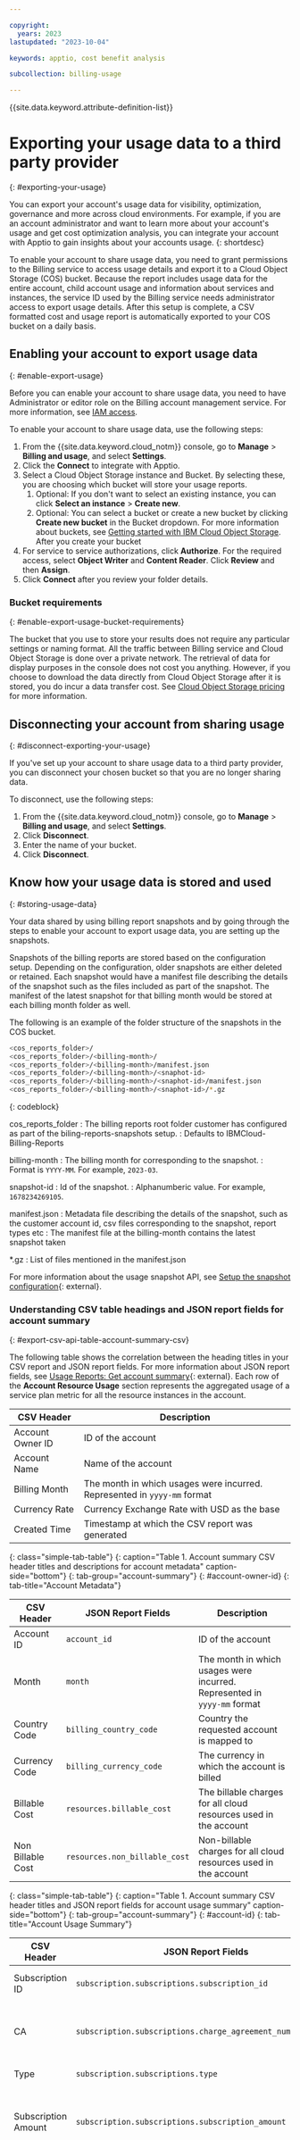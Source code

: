 ```yaml
---

copyright:
  years: 2023
lastupdated: "2023-10-04"

keywords: apptio, cost benefit analysis

subcollection: billing-usage

---
```


{{site.data.keyword.attribute-definition-list}}

<!--staging only for now - Kent Hall-->
# Exporting your usage data to a third party provider
{: #exporting-your-usage}

You can export your account's usage data for visibility, optimization, governance and more across cloud environments. For example, if you are an account administrator and want to learn more about your account's usage and get cost optimization analysis, you can integrate your account with Apptio to gain insights about your accounts usage.
{: shortdesc}

To enable your account to share usage data, you need to grant permissions to the Billing service to access usage details and export it to a Cloud Object Storage (COS) bucket. Because the report includes usage data for the entire account, child account usage and information about services and instances, the service ID used by the Billing service needs administrator access to export usage details. After this setup is complete, a CSV formatted cost and usage report is automatically exported to your COS bucket on a daily basis.


## Enabling your account to export usage data
{: #enable-export-usage}

Before you can enable your account to share usage data, you need to have Administrator or editor role on the Billing account management service. For more information, see [IAM access](/docs/account?topic=account-userroles).

To enable your account to share usage data, use the following steps:

1. From the {{site.data.keyword.cloud_notm}} console, go to **Manage** > **Billing and usage**, and select **Settings**.
1. Click the **Connect** to integrate with Apptio.
1. Select a Cloud Object Storage instance and Bucket. By selecting these, you are choosing which bucket will store your usage reports.
   1. Optional: If you don't want to select an existing instance, you can click **Select an instance** > **Create new**.
   1. Optional: You can select a bucket or create a new bucket by clicking **Create new bucket** in the Bucket dropdown. For more information about buckets, see [Getting started with IBM Cloud Object Storage](/docs/cloud-object-storage?topic=cloud-object-storage-getting-started-cloud-object-storage). After you create your bucket
1. For service to service authorizations, click **Authorize**. For the required access, select **Object Writer** and **Content Reader**. Click **Review** and then **Assign**.
1. Click **Connect** after you review your folder details.

<!--terraform steps won't release for Oct 2 GA
## Enabling your account to export usage data by using Terraform
{: #attach-terraform}
{: terraform}

Before you can attach enable your account to export usage data by using Terraform, make sure that you have completed the following:

- Install the Terraform CLI and configure the {{site.data.keyword.cloud_notm}} Provider plug-in for Terraform. For more information, see the tutorial for [Getting started with Terraform on {{site.data.keyword.cloud}}](/docs/ibm-cloud-provider-for-terraform?topic=ibm-cloud-provider-for-terraform-getting-started). The plug-in abstracts the {{site.data.keyword.cloud_notm}} APIs that are used to complete this task.
- Create a Terraform configuration file that is named `main.tf`. In this file, you define resources by using HashiCorp Configuration Language. For more information, see the [Terraform documentation](https://www.terraform.io/docs/language/index.html){: external}.

To enable your account to export usage data, you need to authorize a policy between two instances and provision `billing_report_snaptshot` for a resource instance. Use the following steps to attach tags to a resource by using Terraform:

1. The following example creates an authorization policy between two specific instances.

   ```terraform
   resource "ibm_iam_authorization_policy" "policy" {
   source_service_name         = "billing"
   target_service_name         = "cloud-object-storage"
   target_resource_instance_id = var.cos_instance_id
   roles                       = ["Object Writer", "Content Reader"]
   }
   ```
   {: codeblock}

1. The following example provisions `billing_report_snaptshot` for a resource instance.

   ```terraform
   resource "ibm_billing_report_snapshot" "billing_report_snapshot_instance" {
   account_id = var.billing_report_snapshot_account_id
   interval = var.billing_report_snapshot_interval
   versioning = var.billing_report_snapshot_versioning
   report_types = var.billing_report_snapshot_report_types
   cos_reports_folder = var.billing_report_snapshot_cos_reports_folder
   cos_bucket = var.billing_report_snapshot_cos_bucket
   cos_location = var.billing_report_snapshot_cos_location
   depends_on = [ ibm_iam_authorization_policy.policy ]
   }
   ```
   {: codeblock}

1. After you finish building your configuration file, initialize the Terraform CLI. For more information, see [Initializing Working Directories](https://www.terraform.io/cli/init){: external}.

   ```terraform
   terraform init
   ```
   {: pre}

1. Provision the resources from the `main.tf` file. For more information, see [Provisioning Infrastructure with Terraform](https://www.terraform.io/cli/run){: external}.

   1. Run `terraform plan` to generate a Terraform execution plan to preview the proposed actions.

      ```terraform
      terraform plan
      ```
      {: pre}

   1. Run `terraform apply` to create the resources that are defined in the plan.

      ```terraform
      terraform apply
      ```
      {: pre}
-->

### Bucket requirements
{: #enable-export-usage-bucket-requirements}

The bucket that you use to store your results does not require any particular settings or naming format. All the traffic between Billing service and Cloud Object Storage is done over a private network. The retrieval of data for display purposes in the console does not cost you anything. However, if you choose to download the data directly from Cloud Object Storage after it is stored, you do incur a data transfer cost. See [Cloud Object Storage pricing](https://cloud.ibm.com/docs/cloud-object-storage/iam?topic=cloud-object-storage-billing) for more information.

## Disconnecting your account from sharing usage
{: #disconnect-exporting-your-usage}

If you've set up your account to share usage data to a third party provider, you can disconnect your chosen bucket so that you are no longer sharing data.

To disconnect, use the following steps:

1. From the {{site.data.keyword.cloud_notm}} console, go to **Manage** > **Billing and usage**, and select **Settings**.
1. Click **Disconnect**.
1. Enter the name of your bucket.
1. Click **Disconnect**.


## Know how your usage data is stored and used
{: #storing-usage-data}


Your data shared by using billing report snapshots and by going through the steps to enable your account to export usage data, you are setting up the snapshots.

Snapshots of the billing reports are stored based on the configuration setup. Depending on the configuration, older snapshots are either deleted or retained. Each snapshot would have a manifest file describing the details of the snapshot such as the files included as part of the snapshot. The manifest of the latest snapshot for that billing month would be stored at each billing month folder as well.


The following is an example of the folder structure of the snapshots in the COS bucket.

```sh
<cos_reports_folder>/
<cos_reports_folder>/<billing-month>/
<cos_reports_folder>/<billing-month>/manifest.json
<cos_reports_folder>/<billing-month>/<snaphot-id>
<cos_reports_folder>/<billing-month>/<snaphot-id>/manifest.json
<cos_reports_folder>/<billing-month>/<snaphot-id>/*.gz
```
{: codeblock}

cos_reports_folder
:   The billing reports root folder customer has configured as part of the biling-reports-snapshots setup.
:   Defaults to IBMCloud-Billing-Reports

billing-month
:   The billing month for corresponding to the snapshot.
:   Format is `YYYY-MM`. For example, `2023-03`.

snapshot-id
:   Id of the snapshot.
:   Alphanumberic value. For example, `1678234269105`.

manifest.json
:   Metadata file describing the details of the snapshot, such as the customer account id, csv files corresponding to the snapshot, report types etc
:   The manifest file at the billing-month contains the latest snapshot taken

*.gz
:   List of files mentioned in the manifest.json

For more information about the usage snapshot API, see [Setup the snapshot configuration](/apidocs/metering-reporting#create-reports-snapshot-config){: external}.

### Understanding CSV table headings and JSON report fields for account summary
{: #export-csv-api-table-account-summary-csv}

The following table shows the correlation between the heading titles in your CSV report and JSON report fields. For more information about JSON report fields, see [Usage Reports: Get account summary](/apidocs/metering-reporting#get-account-summary){: external}. Each row of the **Account Resource Usage** section represents the aggregated usage of a service plan metric for all the resource instances in the account.

| CSV Header       | Description                                      |
|---------------------|--------------------------------------------------|
| Account Owner ID    | ID of the account                    |
| Account Name        | Name of the account                  |
| Billing Month       | The month in which usages were incurred. Represented in `yyyy-mm` format |
| Currency Rate       | Currency Exchange Rate with USD as the base     |
| Created Time        | Timestamp at which the CSV report was generated|
{: class="simple-tab-table"}
{: caption="Table 1. Account summary CSV header titles and descriptions for account metadata" caption-side="bottom"}
{: tab-group="account-summary"}
{: #account-owner-id}
{: tab-title="Account Metadata"}

| CSV Header       | JSON Report Fields                 | Description |
|---------------------|-------------------------------|-------------|
| Account ID          | `account_id`                  | ID of the account |
| Month               | `month`                       | The month in which usages were incurred. Represented in `yyyy-mm` format |
| Country Code        | `billing_country_code`        | Country the requested account is mapped to |
| Currency Code       | `billing_currency_code`       | The currency in which the account is billed |
| Billable Cost       | `resources.billable_cost`     | The billable charges for all cloud resources used in the account |
| Non Billable Cost  | `resources.non_billable_cost` | Non-billable charges for all cloud resources used in the account |
{: class="simple-tab-table"}
{: caption="Table 1. Account summary CSV header titles and JSON report fields for account usage summary" caption-side="bottom"}
{: tab-group="account-summary"}
{: #account-id}
{: tab-title="Account Usage Summary"}

| CSV Header       | JSON Report Fields                                          | Description |
|---------------------|-------------------------------------------------------------|-------------|
| Subscription ID | `subscription.subscriptions.subscription_id`                | The ID of the subscription |
| CA                  | `subscription.subscriptions.charge_agreement_number`        | The charge agreement number of the subscription |
| Type                | `subscription.subscriptions.type`                           | Type of subscription |
| Subscription Amount | `subscription.subscriptions.subscription_amount`            | The credits available in the subscription for the month |
| Start               | `subscription.subscriptions.start` or \n `subscription.subscriptions.terms.start`| Pay-As-You-Go accounts: the date from which the subscription was active \n Subscription accounts: The start date of the term |
| End                 | `subscription.subscriptions.end` or \n `subscription.subscriptions.terms.end`           | Pay-As-You-Go accounts: unavailable \n Subscription accounts: The end date of the term |
| Credits Total       | `subscription.subscriptions.credits_total` or \n `subscription.subscriptions.terms.credits.total`             | Pay-As-You-Go accounts: The total credits available in the  subscription \n Subscription accounts: The total credits available for the term  |
| Credits Starting    | `subscription.subscriptions.terms.credits.starting_balance` | The unused credits in the term at the beginning of the month |
| Credits Used        | `subscription.subscriptions.terms.credits.used`             | The credits used in this month |
| Credits Balance     | `subscription.subscriptions.terms.credits.balance`          | The remaining credits in this term |
{: class="simple-tab-table"}
{: caption="Table 1. Account summary CSV header titles and JSON report fields for subscriptions" caption-side="bottom"}
{: tab-group="account-summary"}
{: #subscription-id}
{: tab-title="Subscriptions"}

| CSV Header       | JSON Report Fields                     | Description |
|---------------------|-----------------------------------|-------------|
| Offer ID            | `offers.offer_id`                 | The ID of the offer |
| Credits Total       | `offers.credits_total`            | The total credits before applying the offer |
| Offer Template      | `offers.offer_template`           | The template with which the offer was generated |
| Valid From          | `offers.valid_from`               | The date from which the offer is valid |
| Expire Date         | `offers.expires_on`               | The date until the offer is valid |
| Recurring           | `offers.is_recurring`             | Indicates if a cost is recurring |
| Starting Balance    | `offers.credits.starting_balance` | The available credits in the offer at the beginning of the month |
| Used                | `offers.credits.used`             | The credits used in this month |
| Balance             | `offers.credits.balance`          | The remaining credits in the offer |
{: class="simple-tab-table"}
{: caption="Table 1. Account summary CSV header titles and JSON report fields for offers" caption-side="bottom"}
{: tab-group="account-summary"}
{: #offer-id}
{: tab-title="Offers"}

| CSV Header       | JSON Report Fields | Description |
|---------------------|--------------------|-------------|
| Support Cost        | `support.cost`     | The monthly support cost |
| Support Type        | `support.type` \n (`STANDARD` > `Advanced` and \n `PREMIUM` > `Premium`) | The type of support  |
| Support Overage     | `support.overage`  | Additional support cost for the month |
{: class="simple-tab-table"}
{: caption="Table 1. Account summary CSV header titles and JSON report fields for support summary" caption-side="bottom"}
{: tab-group="account-summary"}
{: #support-cost}
{: tab-title="Support Summary"}

| CSV Header  | JSON Report Fields                 | Description |
|----------------|------------------------------------|-------------|
| Service Name   | `resources.resource_name`          | The name of the resource |
| Service ID     | `resources.resource_id`            | The ID of the resource |
| Currency       | `currency_code`                    | The currency for the cost fields in the resources, plans, and metrics |
| Billable       | `resources.billable`               | Indicates if the plan charges are billed to the customer |
| Plan Name      | `resources.plan_name`              | Name of the service plan |
| Plan ID        | `resources.plan_id`                | ID of the service plan |
| Pricing Region | `reports.resources.plans.pricing_region` | Pricing region for the plan |
| Metric         | `resources.usage.metric`           | The ID of the metric |
| Unit           | `resources.usage.unit`             | The unit that qualifies the quantity |
| Quantity       | `resources.usage.quantity`         | The aggregated value for the metric |
| Cost           | `resources.usage.cost`             | The cost incurred by the metric |
| Original Cost  | `resources.usage.rated_cost`       | Pre-discounted cost incurred by the metric |
| Pending        | `resources.pending`            | Pending charge from classic infrastructure |
| Discount (%)   | `resources.plans.usage.discounts.discount`, semicolon(;) delimited | Discount percentage that is applied to the account |
| Discount ID    | `resources.plans.usage.discounts.ref`, semicolon(;) delimited | Reference ID of the discount |
| Non Chargeable  | `resources.plans.usage.non_chargeable` |  When set to `true`, the cost is for informational purpose and is not included while calculating the plan charges. |
| Classic Infrastructure Product ID | `resources.plans.usage.additional_properties.classic_infrastructure_product_id`| Product ID of classic infrastructure resource |
| Classic Infrastructure Package ID | `resources.plans.usage.additional_properties.classic_infrastructure_package_id` | Package ID of classic infrastructure resource |
{: class="simple-tab-table"}
{: caption="Table 1. Account summary CSV header titles and JSON report fields for account resource usage" caption-side="bottom"}
{: tab-group="account-summary"}
{: #service-name}
{: tab-title="Account Resource Usage"}



### Understanding CSV table headings and API parameters for instances
{: #table-account-summary-csv}

The following table shows the correlation between the heading titles in your CSV report and API parameters. For more information about JSON report fields, see [Usage Reports: Get resource instance usage in an account](/apidocs/metering-reporting#get-resource-usage-account). Each row of the **Account Instance Usage** section represents an instance usage of a specific metric in a service plan.

Regular account CSV reports are not real time and can be incomplete. Complete CSV reports are generated for previous months that have already been invoiced. In case of potentially inconsistent data in the CSV reports, it's advised to regenerate the CSV after couple of hours. For more accurate and real time usages, it's always recommended to use the JSON APIs.
{: note}

| CSV Header    | Description                                     |
|------------------|-------------------------------------------------|
| Account Owner ID | ID of the account                    |
| Account Name     | Name of the account                  |
| Billing Month    | The month in which usages were incurred. Represented in `yyyy-mm` format     |
| Currency Rate    | Currency Exchange Rate with USD as the base     |
| Created Time     | Timestamp at which the CSV report was generated |
{: class="simple-tab-table"}
{: caption="Table 2. Account instance CSV header titles and descriptions for account metadata" caption-side="bottom"}
{: tab-group="account-instance"}
{: #account-owner-id-instance}
{: tab-title="Account Metadata"}

| CSV Header       | JSON Report Fields                 | Description |
|---------------------|------------------------------------|-------------|
| Service Name        | `resources.resource_name`          | The name of the resource |
| Service ID          | `resources.resource_id`            | The ID of the resource |
| Instance Name       | `resources.resource_instance_name` | The name of the resource instance |
| Instance ID         | `resources.resource_instance_id`   | The ID of the resource instance |
| Plan Name           | `resources.plan_name`              | The name of the plan where the instance was provisioned and rated |
| Plan ID             | `resources.plan_id`                | The ID of the plan where the instance was provisioned and rated |
| Region              | `resources.region`                 | The region where instance was provisioned |
| Consumer ID         | `resources.consumer_id`            | The ID of the consumer |
| Resource Group Name | `resources.resource_group_name`    | The name of the resource group |
| Resource Group ID   | `resources.resource_group_id`      | The ID of the resource group |
| CF Org              | `resources.organization_name`      | The name of the CF organization |
| Org ID              | `resources.organization_id`        | The ID of the CF organization |
| CF Space            | `resources.space_name`             | The name of the CF space |
| Space ID            | `resources.space_id`               | The ID of the CF space|
| Currency            | `resources.currency_code`          | The currency for the cost fields in the resources, plans, and metrics |
| Billable            | `resources.billable`               | Validates if a cost is charged to the account |
| Usage Metric        | `resources.usage.metric`           | ID of the metric |
| Usage Unit          | `resources.usage.unit`             | Unit that qualifies the quantity |
| Usage Quantity      | `resources.usage.quantity`         | Aggregated value for the metric |
| Usage Cost          | `resources.usage.cost`             | Cost incurred by the metric |
| Original Cost       | `resources.usage.rated_cost`       | The starting cost of a resource within your account |
| Pending             | `resources.pending`            | 	Pending charge from classic infrastructure |
| Discount (%)        | `resources.plans.usage.discounts.discount`, semicolon(;) delimited | Discount percentage that is applied to the account |
| Discount ID         | `resources.plans.usage.discounts.ref`, semicolon(;) delimited | Reference ID of the discount |
| Non Chargeable  | `resources.usage.non_chargeable` |  When set to `true`, the cost is for informational purpose and is not included while calculating the plan charges. |
| Classic Infrastructure Product ID | `resources.usage.additional_properties.classic_infrastructure_product_id`  | Product ID of classic infrastructure resource |
| Classic Infrastructure Package ID |`resources.usage.additional_properties.classic_infrastructure_package_id` | Package ID of classic infrastructure resource |
| Other Tags          | `resources.tags`                   | Tags that are not of `key:value` format |
{: class="simple-tab-table"}
{: caption="Table 2. Account instance CSV header titles and JSON report fields for account instance usage" caption-side="bottom"}
{: tab-group="account-instance"}
{: #service-name-instance}
{: tab-title="Account Instance Usage"}

For tags that are of `key:value` format, a new column is added for each and every unique `key`, with the `key` as the column name and the `value` as the column value for the corresponding instance usage row. For example, if there are two instances, `i1` and `i2`, with tag `env:prod` on `i1` and tags `env:test` and `team:backend` on `i2`, there would be two additional columns named `env` and `team`. And only the `i1` row will have value `prod` under the `env` column. The `i2` row will have values `test` and `backend` under the `env` and `team` columns. The following table shows the example layout.

| Instance ID | Other tags | `env`  | `team`    |
|-------------|------------|--------|-----------|
| `i1`        |            | `prod` |           |
| `i2`        |            | `test` | `backend` |
{: caption="Table 3. Example of tag layout in the CSV report" caption-side="bottom"}


### Understanding CSV table headings and JSON report fields for enterprise account summary
{: #enterprise-usage-table-account-summary-csv}

The following table shows the correlation between the heading titles in your CSV report and JSON report fields. The usage in the **Enterprise Resource Usage** section is aggregated by each metric of a service plan.

| CSV Header      | Description        |
|--------------------|--------------------|
| Entity ID          | ID of the requested entity (`enterprise_id`/`account_group_id`/`account_id`) |
| Entity Type        | Type of the requested entity (enterprise/account_group/account) |
| Billing Month      | The month in which usages were incurred. Represented in `yyyy-mm` format |
| Currency Rate      | Currency Exchange Rate with USD as the base |
| Created Time       | Timestamp at which the CSV report was generated |
{: class="simple-tab-table"}
{: caption="Table 1.  Enterprise usage report CSV contents for entity metadata" caption-side="bottom"}
{: tab-group="enterprise-account-summary"}
{: #entity-metadata}
{: tab-title="Entity Metadata"}

| CSV Header      | Description |
|--------------------|-------------|
| Entity ID          | ID of the hierarchy entity |
| Entity Type        | Type of the hierarchy entity |
| Entity Name        | Name of the hierarchy entity |
| Parent Entity ID   | ID of the parent of this hierarchy entity |
| Parent Entity Name | Name of the parent of the current hierarchy entity |
| Parent Entity Type | Type of the parent of the current hierarchy entity |
| Entity CreatedOn   | Timestamp at which the hierarchy entity was created |
{: class="simple-tab-table"}
{: caption="Table 1.  Enterprise usage report CSV contents for entity hierarchy" caption-side="bottom"}
{: tab-group="enterprise-account-summary"}
{: #entity-hierarchy}
{: tab-title="Entity Hierarchy"}

| CSV Header Header          | JSON Report Fields        | Description        |
|------------------------|---------------------------|--------------------|
| Billing Unit ID        | `resources.id`         | The ID of the DEFAULT billing unit of the requested entity, which is a globally unique identifier (GUID) |
| Billing Unit Name      | `resources.name`       | The name of the billing unit |
| Billing Unit CreatedOn | `resources.created_at` | The creation date of the billing unit |
{: class="simple-tab-table"}
{: caption="Table 1. Enterprise usage report CSV contents for billing units" caption-side="bottom"}
{: tab-group="enterprise-account-summary"}
{: #billing-unit-id-enterprise}
{: tab-title="Billing Units"}

| CSV Header Header     | JSON Report Fields                        | Description        |
|-------------------|-------------------------------------------|--------------------|
| Credit Pool Type  | `resources.type`                          | The type of credit, either `PLATFORM` or `SUPPORT` |
| Currency Code     | `resources.currency_code`                 | The currency code of the associated billing unit |
| Billing Option ID | `resources.term_credits.billing_option_id`| The ID of the billing option from which the subscription term is derived |
| Category          | `resources.term_credits.category`         | The category of the credit pool. \n For platform credit the valid values are `PLATFORM`, `OFFER`, or `SERVICE` \n For support credit the valid value is `SUPPORT` |
| Start Date        | `resources.term_credits.start_date`       | The start date of the term in ISO format |
| End Date          | `resources.term_credits.end_date`         | The end date of the term in ISO format  |
| Total Credits     | `resources.term_credits.total_credits`    | The total credit available in this term |
| Starting Balance  | `resources.term_credits.starting_balance` | The balance of available credit at the start of the current month |
| Used Credits      | `resources.term_credits.used_credits`     | The amount of credit used during the current month |
| Current Balance   | `resources.term_credits.current_balance`  | The balance of remaining credit in the subscription term |
{: class="simple-tab-table"}
{: caption="Table 1. Enterprise usage report CSV contents for credit pools" caption-side="bottom"}
{: tab-group="enterprise-account-summary"}
{: #credit-pool-type-enterprise}
{: tab-title="Credit Pools"}

| CSV Header Header     | JSON Report Fields       | Description        |
|-------------------|--------------------------|--------------------|
| Credit Pool Type  | `resources.type`         | The type of credit, either `PLATFORM` or `SUPPORT` |
| Currency Code     | `resources.currency_code`| The currency code of the associated billing unit |
| Overage           | `resources.overage.cost` | The number of credits that are used as overage |
{: class="simple-tab-table"}
{: caption="Table 1. Enterprise usage report CSV contents for overages" caption-side="bottom"}
{: tab-group="enterprise-account-summary"}
{: #overages-enterprise}
{: tab-title="Overages"}

| CSV Header Header      | JSON Report Fields  | Description        |
|--------------------|---------------------|--------------------|
| Entity ID          | `reports.entity_id`         | The ID of the entity |
| Entity Type        | `reports.entity_type`       | The type of the entity  \n Possible values: `enterprise` , `account-group`, or `account` |
| Entity Name        | `reports.entity_name`       | A user-defined name for the entity, such as the enterprise name or account group name |
| Billing Unit ID    | `reports.billing_unit_id`   | The ID of the billing unit  |
| Billing Unit Name  | `reports.billing_unit_name` | The name of the billing unit |
| Country Code       | `reports.country_code`      | The country code of the billing unit |
| Currency Code      | `reports.currency_code`     | The currency code of the billing unit |
| Billable Cost      | `reports.billable_cost`     | Billable charges that are aggregated from all entities in the report |
| Non Billable Cost  | `reports.non_billable_cost` | Non-billable charges that are aggregated from all entities in the report |
{: class="simple-tab-table"}
{: caption="Table 1.  Enterprise usage report CSV contents for enterprise usage summary" caption-side="bottom"}
{: tab-group="enterprise-account-summary"}
{: #entity-resource-usage1}
{: tab-title="Enterprise Usage Summary"}

| CSV Header Header    | JSON Report Fields                       | Description        |
|------------------|------------------------------------------|--------------------|
| Entity ID        | `reports.entity_id`                      | The ID of the entity |
| Entity Type      | `reports.entity_type`                    | The type of the entity. \n Possible values: `enterprise`, `account-group`, or `account` |
| Parent Entity ID | `reports.parent_entity_id`               | The ID of the parent of the requested entity |
| Billing Unit ID  | `reports.billing_unit_id`                | The ID of the billing unit  |
| Currency Code    | `reports.currency_code`                  | The currency code of the billing unit |
| Service Name     | `reports.resources.resource_name`        | The name of the resource |
| Service ID       | `reports.resources.resource_id`          | The ID of the resource |
| Billable         | `reports.resources.plans.billable`       | Whether the plan charges are billed to the customer |
| Plan Name        | `reports.resources.plan_name`            | The name of the plan |
| Plan ID          | `reports.resources.plan_id`              | The ID of the plan |
| Pricing Region   | `reports.resources.plans.pricing_region` | The pricing region for the plan |
| Metric           | `reports.resources.plans.usage.metric`   | The name of the metric |
| Unit             | `reports.resources.plans.usage.unit`     | A unit to qualify the quantity |
| Quantity         | `reports.resources.plans.usage.quantity` | The aggregated value for the metric |
| Cost             | `reports.resources.plans.usage.cost`     | The cost that was incurred by the metric |
| Pending          | `reports.resources.plans.pending`        | Pending charge from classic infrastructure |
{: class="simple-tab-table"}
{: caption="Table 1. Enterprise usage report CSV contents for enterprise resource usage" caption-side="bottom"}
{: tab-group="enterprise-account-summary"}
{: #entity-resource-usage2}
{: tab-title="Enterprise Resource Usage"}

The following are the JSON report section APIs for the different CVS headings:

* Billing Units: [Enterprise Billing Units: List billing units](/apidocs/enterprise-apis/billing-unit#list-billing-units){: external}
* Credit Pools and Overages: [Enterprise Billing Units: Get credit pools](/apidocs/enterprise-apis/billing-unit#get-credit-pools){: external}
* Enterprise Usage Summary and Enterprise Resource Usage: [Enterprise Usage Reports API: Get usage reports for enterprise entities](/apidocs/enterprise-apis/resource-usage-reports#get-resource-usage-report-csv){: external}

<!--
When `recurse=true`, the usage in the **Enterprise Resource Usage** section is aggregated by each metric of a service plan and it's broken down by child accounts. Each row represents the total usage of a service plan metric in some child account. When `recurse=false`, the usage is aggregated by each metric of a service plan and each row represents the total usage of a service plan metric of all the sub-accounts or child-accounts in the requested entity hierarchy. In the Hierarchy section, `recurse=true` shows all the child entities of the requested entity, and for `recurse=false`, it shows only the direct children of the requested entity.
{: note} -->
